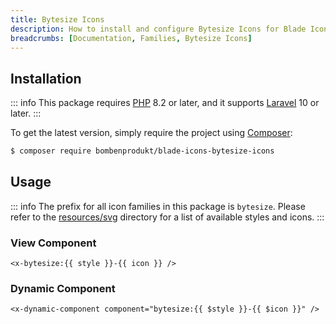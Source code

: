 ```yaml
---
title: Bytesize Icons
description: How to install and configure Bytesize Icons for Blade Icons.
breadcrumbs: [Documentation, Families, Bytesize Icons]
---
```


## Installation

::: info
This package requires [PHP](https://www.php.net/) 8.2 or later, and it supports [Laravel](https://laravel.com/) 10 or later.
:::

To get the latest version, simply require the project using [Composer](https://getcomposer.org/):

```bash
$ composer require bombenprodukt/blade-icons-bytesize-icons
```

## Usage

::: info
The prefix for all icon families in this package is `bytesize`. Please refer to the [resources/svg](https://github.com/BombenProdukt/blade-icons-bytesize-icons/tree/main/resources/svg) directory for a list of available styles and icons.
:::

### View Component

```blade
<x-bytesize:{{ style }}-{{ icon }} />
```

### Dynamic Component

```blade
<x-dynamic-component component="bytesize:{{ $style }}-{{ $icon }}" />
```
